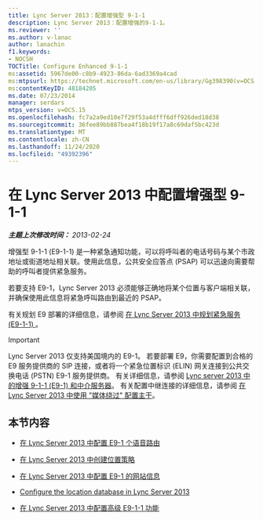 ```yaml
---
title: Lync Server 2013：配置增强型 9-1-1
description: Lync Server 2013：配置增强的9-1-1。
ms.reviewer: ''
ms.author: v-lanac
author: lanachin
f1.keywords:
- NOCSH
TOCTitle: Configure Enhanced 9-1-1
ms:assetid: 5967de00-c8b9-4923-86da-6ad3369a4cad
ms:mtpsurl: https://technet.microsoft.com/en-us/library/Gg398390(v=OCS.15)
ms:contentKeyID: 48184205
ms.date: 07/23/2014
manager: serdars
mtps_version: v=OCS.15
ms.openlocfilehash: fc7a2a9ed10e7f29f53a4dfff6dff926ded18d38
ms.sourcegitcommit: 36fee89bb887bea4f18b19f17a8c69daf5bc423d
ms.translationtype: MT
ms.contentlocale: zh-CN
ms.lasthandoff: 11/24/2020
ms.locfileid: "49392396"
---
```

# <a name="configure-enhanced-9-1-1-in-lync-server-2013"></a>在 Lync Server 2013 中配置增强型 9-1-1

<div data-xmlns="http://www.w3.org/1999/xhtml">

<div class="topic" data-xmlns="http://www.w3.org/1999/xhtml" data-msxsl="urn:schemas-microsoft-com:xslt" data-cs="https://msdn.microsoft.com/">

<div data-asp="https://msdn2.microsoft.com/asp">



</div>

<div id="mainSection">

<div id="mainBody">

<span> </span>

_**主题上次修改时间：** 2013-02-24_

增强型 9-1-1 (E9-1-1) 是一种紧急通知功能，可以将呼叫者的电话号码与某个市政地址或街道地址相关联。使用此信息，公共安全应答点 (PSAP) 可以迅速向需要帮助的呼叫者提供紧急服务。

若要支持 E9-1，Lync Server 2013 必须能够正确地将某个位置与客户端相关联，并确保使用此信息将紧急呼叫路由到最近的 PSAP。

有关规划 E9 部署的详细信息，请参阅 [在 Lync Server 2013 中规划紧急服务 (E9-1-1) ](lync-server-2013-planning-for-emergency-services-e9-1-1.md)。

<div>


> [!IMPORTANT]  
> Lync Server 2013 仅支持美国境内的 E9-1。 若要部署 E9，你需要配置到合格的 E9 服务提供商的 SIP 连接，或者将一个紧急位置标识 (ELIN) 网关连接到公共交换电话 (PSTN) E9-1 服务提供商。 有关详细信息，请参阅 <A href="lync-server-2013-enhanced-9-1-1-e9-1-1-and-mediation-server.md">Lync server 2013 中的增强 9-1-1 (E9-1) 和中介服务器</A>。 有关配置中继连接的详细信息，请参阅 <A href="lync-server-2013-configure-a-trunk-with-media-bypass.md">在 Lync Server 2013 中使用 "媒体绕过" 配置主干</A>。



</div>

<div>

## <a name="in-this-section"></a>本节内容

  - [在 Lync Server 2013 中配置 E9-1 个语音路由](lync-server-2013-configure-an-e9-1-1-voice-route.md)

  - [在 Lync Server 2013 中创建位置策略](lync-server-2013-create-location-policies.md)

  - [在 Lync Server 2013 中配置 E9-1 的网站信息](lync-server-2013-configure-site-information-for-e9-1-1.md)

  - [Configure the location database in Lync Server 2013](lync-server-2013-configure-the-location-database.md)

  - [在 Lync Server 2013 中配置高级 E9-1-1 功能](lync-server-2013-configure-advanced-e9-1-1-features.md)

</div>

</div>

<span> </span>

</div>

</div>

</div>

